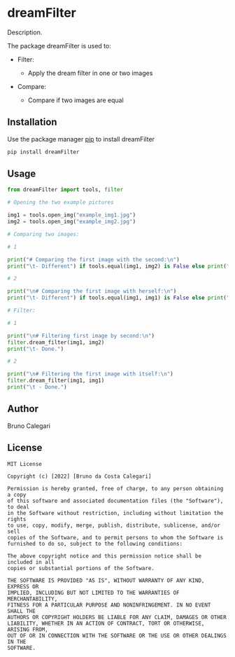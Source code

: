 # dreamFilter

Description.

The package dreamFilter is used to:

- Filter:
  - Apply the dream filter in one or two images


- Compare:
  - Compare if two images are equal


## Installation

Use the package manager [pip](https://pip.pypa.io/en/stable/) to install dreamFilter

```bash
pip install dreamFilter
```

## Usage

```python
from dreamFilter import tools, filter

# Opening the two example pictures

img1 = tools.open_img("example_img1.jpg")
img2 = tools.open_img("example_img2.jpg")

# Comparing two images:

# 1

print("# Comparing the first image with the second:\n")
print("\t- Different") if tools.equal(img1, img2) is False else print("\t- Equal")

# 2

print("\n# Comparing the first image with herself:\n")
print("\t- Different") if tools.equal(img1, img1) is False else print("\t- Equal")

# Filter:

# 1

print("\n# Filtering first image by second:\n")
filter.dream_filter(img1, img2)
print("\t- Done.")

# 2

print("\n# Filtering the first image with itself:\n")
filter.dream_filter(img1, img1)
print("\t - Done.")

```

## Author
Bruno Calegari

## License
    MIT License
    
    Copyright (c) [2022] [Bruno da Costa Calegari]
    
    Permission is hereby granted, free of charge, to any person obtaining a copy
    of this software and associated documentation files (the "Software"), to deal
    in the Software without restriction, including without limitation the rights
    to use, copy, modify, merge, publish, distribute, sublicense, and/or sell
    copies of the Software, and to permit persons to whom the Software is
    furnished to do so, subject to the following conditions:
    
    The above copyright notice and this permission notice shall be included in all
    copies or substantial portions of the Software.
    
    THE SOFTWARE IS PROVIDED "AS IS", WITHOUT WARRANTY OF ANY KIND, EXPRESS OR
    IMPLIED, INCLUDING BUT NOT LIMITED TO THE WARRANTIES OF MERCHANTABILITY,
    FITNESS FOR A PARTICULAR PURPOSE AND NONINFRINGEMENT. IN NO EVENT SHALL THE
    AUTHORS OR COPYRIGHT HOLDERS BE LIABLE FOR ANY CLAIM, DAMAGES OR OTHER
    LIABILITY, WHETHER IN AN ACTION OF CONTRACT, TORT OR OTHERWISE, ARISING FROM,
    OUT OF OR IN CONNECTION WITH THE SOFTWARE OR THE USE OR OTHER DEALINGS IN THE
    SOFTWARE.
